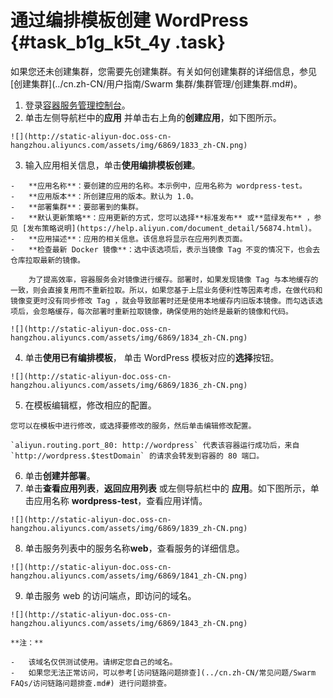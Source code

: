 # 通过编排模板创建 WordPress {#task_b1g_k5t_4y .task}

如果您还未创建集群，您需要先创建集群。有关如何创建集群的详细信息，参见[创建集群](../cn.zh-CN/用户指南/Swarm 集群/集群管理/创建集群.md#)。

1.   登录[容器服务管理控制台](https://cs.console.aliyun.com)。 
2.   单击左侧导航栏中的**应用** 并单击右上角的**创建应用**，如下图所示。 

    ![](http://static-aliyun-doc.oss-cn-hangzhou.aliyuncs.com/assets/img/6869/1833_zh-CN.png)

3.   输入应用相关信息，单击**使用编排模板创建**。 

    -   **应用名称**：要创建的应用的名称。本示例中，应用名称为 wordpress-test。
    -   **应用版本**：所创建应用的版本。默认为 1.0。
    -   **部署集群**：要部署到的集群。
    -   **默认更新策略**：应用更新的方式，您可以选择**标准发布** 或**蓝绿发布** ，参见 [发布策略说明](https://help.aliyun.com/document_detail/56874.html)。
    -   **应用描述**：应用的相关信息。该信息将显示在应用列表页面。
    -   **检查最新 Docker 镜像**：选中该选项后，表示当镜像 Tag 不变的情况下，也会去仓库拉取最新的镜像。

        为了提高效率，容器服务会对镜像进行缓存。部署时，如果发现镜像 Tag 与本地缓存的一致，则会直接复用而不重新拉取。所以，如果您基于上层业务便利性等因素考虑，在做代码和镜像变更时没有同步修改 Tag ，就会导致部署时还是使用本地缓存内旧版本镜像。而勾选该选项后，会忽略缓存，每次部署时重新拉取镜像，确保使用的始终是最新的镜像和代码。

    ![](http://static-aliyun-doc.oss-cn-hangzhou.aliyuncs.com/assets/img/6869/1834_zh-CN.png)

4.   单击**使用已有编排模板**， 单击 WordPress 模板对应的**选择**按钮。 

    ![](http://static-aliyun-doc.oss-cn-hangzhou.aliyuncs.com/assets/img/6869/1836_zh-CN.png)

5.   在模板编辑框，修改相应的配置。 

    您可以在模板中进行修改，或选择要修改的服务，然后单击编辑修改配置。

    `aliyun.routing.port_80: http://wordpress` 代表该容器运行成功后，来自 `http://wordpress.$testDomain` 的请求会转发到容器的 80 端口。

6.   单击**创建并部署**。 
7.   单击**查看应用列表**，**返回应用列表** 或左侧导航栏中的 **应用**。如下图所示，单击应用名称 **wordpress-test**，查看应用详情。 

    ![](http://static-aliyun-doc.oss-cn-hangzhou.aliyuncs.com/assets/img/6869/1839_zh-CN.png)

8.   单击服务列表中的服务名称**web**，查看服务的详细信息。 

    ![](http://static-aliyun-doc.oss-cn-hangzhou.aliyuncs.com/assets/img/6869/1841_zh-CN.png)

9.   单击服务 web 的访问端点，即访问的域名。 

    ![](http://static-aliyun-doc.oss-cn-hangzhou.aliyuncs.com/assets/img/6869/1843_zh-CN.png)

    **注：** 

    -   该域名仅供测试使用。请绑定您自己的域名。
    -   如果您无法正常访问，可以参考[访问链路问题排查](../cn.zh-CN/常见问题/Swarm FAQs/访问链路问题排查.md#) 进行问题排查。

